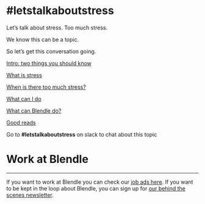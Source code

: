 # #letstalkaboutstress

Let’s talk about stress. Too much stress. 

We know this can be a topic.

So let’s get this conversation going. 

[Intro: two things you should know](#letstalkaboutstress%208b6f0900cbea448db2e148a66ed4cc92/Intro%20two%20things%20you%20should%20know%2027f24a702d86471eb32bddefede35ed4.md)

[What is stress](#letstalkaboutstress%208b6f0900cbea448db2e148a66ed4cc92/What%20is%20stress%20fbdcaec198c14cb1adf38bf176665205.md)

[When is there too much stress?](#letstalkaboutstress%208b6f0900cbea448db2e148a66ed4cc92/When%20is%20there%20too%20much%20stress%20517ca60d8f1741e6b2df68c5375b1499.md)

[What can I do](#letstalkaboutstress%208b6f0900cbea448db2e148a66ed4cc92/What%20can%20I%20do%20ba229a82e41442a99a01f6dbc24d6c89.md)

[What can Blendle do?](#letstalkaboutstress%208b6f0900cbea448db2e148a66ed4cc92/What%20can%20Blendle%20do%202b398ea15c854e9e8fdcec9e83af8402.md)

[Good reads](#letstalkaboutstress%208b6f0900cbea448db2e148a66ed4cc92/Good%20reads%209e05cb952c314a0eaae141a84610f11e.md)

Go to **#letstalkaboutstress** on slack to chat about this topic

# Work at Blendle

---

If you want to work at Blendle you can check our [job ads here](https://blendle.homerun.co/). If you want to be kept in the loop about Blendle, you can sign up for [our behind the scenes newsletter](https://blendle.homerun.co/yes-keep-me-posted/tr/apply?token=8092d4128c306003d97dd3821bad06f2).